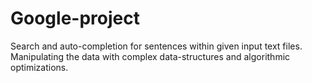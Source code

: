 # Google-project

Search and auto-completion for sentences within given input text files.
Manipulating the data with complex data-structures and algorithmic optimizations. 
